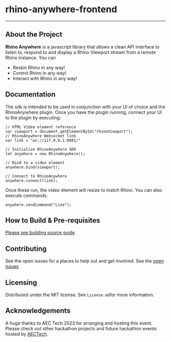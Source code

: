 # rhino-anywhere-frontend
---

## About the Project

**Rhino Anywhere** is a javascript library that allows a clean API interface to listen to, respond to and display a Rhino Viewport stream from a remote Rhino instance.
You can
- Reskin Rhino in any way!
- Control Rhino in any way!
- Interact with Rhino in any way!

## Documentation

The sdk is intended to be used in conjunction with your UI of choice and the RhinoAnywhere plugin. Once you have the plugin running, connect your UI to the plugin by executing:
```
// HTML Video element reference
var viewport = document.getElementById("rhinoViewport");
// RhinoAnywhere Websocket link
var link = "ws://127.0.0.1:8081/" 

// Initialize RhinoAnywhere SDK
let anywhere = new RhinoAnywhere();

// Bind to a video element
anywhere.bind(viewport);

// Connect to RhinoAnywhere
anywhere.connect(link);
```

Once these run, the video element will resize to match Rhino. You can also execute commands:

```
anywhere.sendCommand("Line");
```

## How to Build & Pre-requisites
[Please see building source guide](BUILDSOURCE.md)

## Contributing

See the open issues for a places to help out and get involved.
See the [open issues](https://github.com/rhino-anywhere/rhino-anywhere-frontend/issues?q=is%3Aissue+is%3Aopen+sort%3Aupdated-desc) 

## Licensing

Distributed under the MIT license. See `License.md`for more information.

## Acknowledgements

A huge thanks to AEC Tech 2023 for arranging and hosting this event.
Please check out other hackathon projects and future hackathon events hosted by [AECTech](https://www.aectech.us/).
